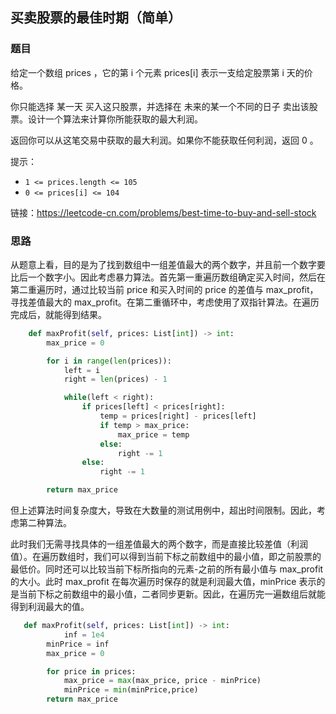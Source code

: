 ## 买卖股票的最佳时期（简单）

### 题目

给定一个数组 prices ，它的第 i 个元素 prices[i] 表示一支给定股票第 i 天的价格。

你只能选择 某一天 买入这只股票，并选择在 未来的某一个不同的日子 卖出该股票。设计一个算法来计算你所能获取的最大利润。

返回你可以从这笔交易中获取的最大利润。如果你不能获取任何利润，返回 0 。

提示：

- `1 <= prices.length <= 105`
- `0 <= prices[i] <= 104`

链接：https://leetcode-cn.com/problems/best-time-to-buy-and-sell-stock

### 思路

从题意上看，目的是为了找到数组中一组差值最大的两个数字，并且前一个数字要比后一个数字小。因此考虑暴力算法。首先第一重遍历数组确定买入时间，然后在第二重遍历时，通过比较当前 price 和买入时间的 price 的差值与 max_profit，寻找差值最大的 max_profit。在第二重循环中，考虑使用了双指针算法。在遍历完成后，就能得到结果。

```python
    def maxProfit(self, prices: List[int]) -> int:
        max_price = 0

        for i in range(len(prices)):
            left = i
            right = len(prices) - 1

            while(left < right):
                if prices[left] < prices[right]:
                    temp = prices[right] - prices[left]
                    if temp > max_price:
                        max_price = temp
                    else:
                        right -= 1
                else:
                    right -= 1

        return max_price
```

但上述算法时间复杂度大，导致在大数量的测试用例中，超出时间限制。因此，考虑第二种算法。

此时我们无需寻找具体的一组差值最大的两个数字，而是直接比较差值（利润值）。在遍历数组时，我们可以得到当前下标之前数组中的最小值，即之前股票的最低价。同时还可以比较当前下标所指向的元素-之前的所有最小值与 max_profit 的大小。此时 max_profit 在每次遍历时保存的就是利润最大值，minPrice 表示的是当前下标之前数组中的最小值，二者同步更新。因此，在遍历完一遍数组后就能得到利润最大的值。

```python
   def maxProfit(self, prices: List[int]) -> int:
  			inf = 1e4
        minPrice = inf
        max_price = 0

        for price in prices:
            max_price = max(max_price, price - minPrice)
            minPrice = min(minPrice,price)
        return max_price
```

